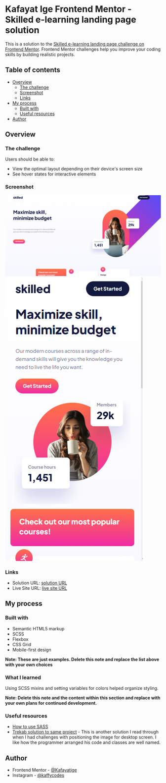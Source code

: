 # Kafayat Ige Frontend Mentor - Skilled e-learning landing page solution

This is a solution to the [Skilled e-learning landing page challenge on Frontend Mentor](https://www.frontendmentor.io/challenges/skilled-elearning-landing-page-S1ObDrZ8q). Frontend Mentor challenges help you improve your coding skills by building realistic projects.

## Table of contents

- [Overview](#overview)
  - [The challenge](#the-challenge)
  - [Screenshot](#screenshot)
  - [Links](#links)
- [My process](#my-process)
  - [Built with](#built-with)
  - [Useful resources](#useful-resources)
- [Author](#author)



## Overview

### The challenge

Users should be able to:

- View the optimal layout depending on their device's screen size
- See hover states for interactive elements

### Screenshot

![1](./snapshot/desktop-view.png)
![2](./snapshot/mobile-view.png)



### Links

- Solution URL: [solution URL](https://github.com/Kafayatige/E-skilled-Learning-page)
- Live Site URL: [live site URL](https://kafayatige.github.io/E-skilled-Learning-page/)

## My process

### Built with

- Semantic HTML5 markup
- SCSS
- Flexbox
- CSS Grid
- Mobile-first design


**Note: These are just examples. Delete this note and replace the list above with your own choices**

### What I learned

Using SCSS mixins and setting variables for colors helped organize styling.



**Note: Delete this note and the content within this section and replace with your own plans for continued development.**

### Useful resources

- [How to use SASS](https://www.freecodecamp.org/news/how-to-use-sass-with-css/) 
- [Trekab solution to same project](https://github.com/trekab/skilled-e-learning-landing-page) - This is another solution I read  through when I had challenges with positioning the image for desktop screen. I like how the programmer arranged his code and classes are well named.

## Author
- Frontend Mentor - [@Kafayatige](https://www.frontendmentor.io/profile/Kafayatige)
- Instagram - [@kaffycodes](https://www.instagram.com/kaffycodes)


